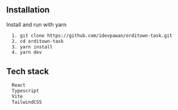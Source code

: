 ## Installation

Install and run with yarn

```bash
  1. git clone https://github.com/idevpawan/orditown-task.git
  2. cd orditown-task
  3. yarn install
  4. yarn dev
```
## Tech stack
```bash
  React
  Typescript
  Vite
  TailwindCSS
```
